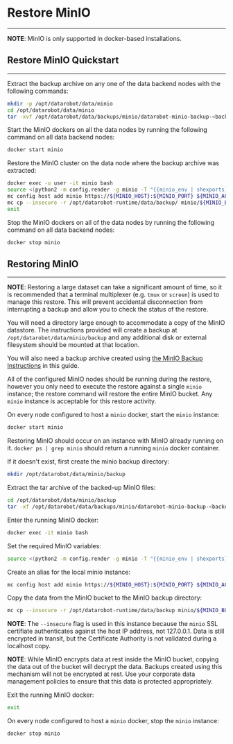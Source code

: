 <a name="restore-minio"></a>
# Restore MinIO
---------------

**NOTE**: MinIO is only supported in docker-based installations.

<a name="restore-minio-quickstart"></a>
## Restore MinIO Quickstart
---------------------------
Extract the backup archive on any one of the data backend nodes with the following commands:
```bash
mkdir -p /opt/datarobot/data/minio
cd /opt/datarobot/data/minio
tar -xvf /opt/datarobot/data/backups/minio/datarobot-minio-backup-<backup_date>.tar.gz
```

Start the MinIO dockers on all the data nodes by running the following command on all data backend nodes:
```bash
docker start minio
```

Restore the MinIO cluster on the data node where the backup archive was extracted:
```bash
docker exec -u user -it minio bash
source <(python2 -m config.render -g minio -T "{{minio_env | shexports}}")
mc config host add minio https://${MINIO_HOST}:${MINIO_PORT} ${MINIO_ACCESS_KEY} ${MINIO_SECRET_KEY} --api S3v4
mc cp --insecure -r /opt/datarobot-runtime/data/backup/ minio/${MINIO_BUCKET}
exit
```

Stop the MinIO dockers on all of the data nodes by running the following command on all data backend nodes:
```bash
docker stop minio
```

<a name="restoring-minio"></a>
## Restoring MinIO
------------------

**NOTE**: Restoring a large dataset can take a significant amount of time, so it is recommended that a terminal multiplexer (e.g. `tmux` or `screen`) is used to manage this restore.  This will prevent accidental disconnection from interrupting a backup and allow you to check the status of the restore.

You will need a directory large enough to accommodate a copy of the MinIO datastore. The instructions provided will create a backup at `/opt/datarobot/data/minio/backup` and any additional disk or external filesystem should be mounted at that location.

You will also need a backup archive created using [the MinIO Backup Instructions](../backup/minio.md) in this guide.

All of the configured MinIO nodes should be running during the restore, however you only need to execute the restore against a single `minio` instance; the restore command will restore the entire MinIO bucket.  Any `minio` instance is acceptable for this restore activity.

On every node configured to host a `minio` docker, start the `minio` instance:
```bash
docker start minio
```

Restoring MinIO should occur on an instance with MinIO already running on it. `docker ps | grep minio` should return a running `minio` docker container.

If it doesn't exist, first create the minio backup directory:
```bash
mkdir /opt/datarobot/data/minio/backup
```

Extract the tar archive of the backed-up MinIO files:
```bash
cd /opt/datarobot/data/minio/backup
tar -xf /opt/datarobot/data/backups/minio/datarobot-minio-backup-<backup_date>.tar
```

Enter the running MinIO docker:
```bash
docker exec -it minio bash
```

Set the required MinIO variables:
```bash
source <(python2 -m config.render -g minio -T "{{minio_env | shexports}}")
```

Create an alias for the local minio instance:
```bash
mc config host add minio https://${MINIO_HOST}:${MINIO_PORT} ${MINIO_ACCESS_KEY} ${MINIO_SECRET_KEY} --api S3v4
```

Copy the data from the MinIO bucket to the MinIO backup directory:
```bash
mc cp --insecure -r /opt/datarobot-runtime/data/backup minio/${MINIO_BUCKET}/
```

**NOTE**: The `--insecure` flag is used in this instance because the `minio` SSL certifiate authenticates against the host IP address, not 127.0.0.1. Data is still encrypted in transit, but the Certificate Authority is not validated during a localhost copy.

**NOTE**: While MinIO encrypts data at rest inside the MinIO bucket, copying the data out of the bucket will decrypt the data.  Backups created using this mechanism will not be encrypted at rest. Use your corporate data management policies to ensure that this data is protected appropriately.

Exit the running MinIO docker:
```bash
exit
```

On every node configured to host a `minio` docker, stop the `minio` instance:
```bash
docker stop minio
```
